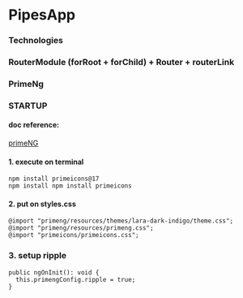 # PipesApp

### Technologies
### RouterModule (forRoot + forChild) + Router + routerLink

### PrimeNg

### STARTUP
####  doc reference:
[primeNG](https://v17.primeng.org/configuration)
#### 1. execute on terminal
```
npm install primeicons@17
npm install npm install primeicons
```
#### 2. put on styles.css
```
@import "primeng/resources/themes/lara-dark-indigo/theme.css";
@import "primeng/resources/primeng.css";
@import "primeicons/primeicons.css";
```
### 3. setup ripple
```
public ngOnInit(): void {
  this.primengConfig.ripple = true;
}
```

